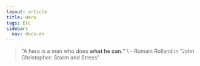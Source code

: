 ```yaml
---
layout: article
title: Hero
tags: Etc
sidebar:
  nav: docs-en
---
```


> "A hero is a man who does **what he can.**" \\
> \- Romain Rolland in "John Christopher: Storm and Stress"
